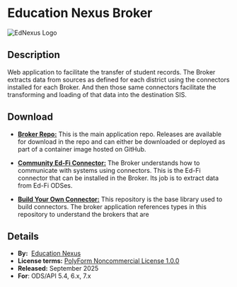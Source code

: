 # Education Nexus Broker

![EdNexus Logo](https://edfidocs.blob.core.windows.net/$web/img/edfi-exchange/technology/ednexuslogo.png)

## Description

Web application to facilitate the transfer of student records. The Broker extracts data from sources as defined for each district using the connectors installed for each Broker. And then those same connectors facilitate the transforming and loading of that data into the destination SIS.

## Download

* [**Broker Repo:**](https://github.com/ednexusdata/broker-app) This is the main application repo. Releases are available for download in the repo and can either be downloaded or deployed as part of a container image hosted on GitHub.

* [**Community Ed-Fi Connector:**](https://github.com/ednexusdata/broker-connector-edfi) The Broker understands how to communicate with systems using connectors. This is the Ed-Fi connector that can be installed in the Broker. Its job is to extract data from Ed-Fi ODSes.

* [**Build Your Own Connector:**](https://github.com/ednexusdata/broker-common) This repository is the base library used to build connectors. The broker application references types in this repository to understand the brokers that are

## Details

* **By:**  [Education Nexus](https://ednexusdata.org/)
* **License terms:** [PolyForm Noncommercial License 1.0.0](https://polyformproject.org/licenses/noncommercial/1.0.0/)
* **Released:** September 2025
* **For**: ODS/API 5.4, 6.x, 7.x

